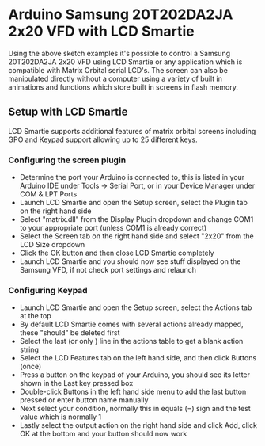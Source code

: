 # Arduino Samsung 20T202DA2JA 2x20 VFD with LCD Smartie
Using the above sketch examples it's possible to control a Samsung 20T202DA2JA 2x20 VFD using LCD Smartie or any application which is compatible with Matrix Orbital serial LCD's. The screen can also be manipulated directly without a computer using a variety of built in animations and functions which store built in screens in flash memory.

## Setup with LCD Smartie
LCD Smartie supports additional features of matrix orbital screens including GPO and Keypad support allowing up to 25 different keys.

### Configuring the screen plugin
* Determine the port your Arduino is connected to, this is listed in your Arduino IDE under Tools -> Serial Port, or in your Device Manager under COM & LPT Ports
* Launch LCD Smartie and open the Setup screen, select the Plugin tab on the right hand side
* Select "matrix.dll" from the Display Plugin dropdown and change COM1 to your appropriate port (unless COM1 is already correct)
* Select the Screen tab on the right hand side and select "2x20" from the LCD Size dropdown
* Click the OK button and then close LCD Smartie completely
* Launch LCD Smartie and you should now see stuff displayed on the Samsung VFD, if not check port settings and relaunch

### Configuring Keypad
* Launch LCD Smartie and open the Setup screen, select the Actions tab at the top
* By default LCD Smartie comes with several actions already mapped, these "should" be deleted first
* Select the last (or only ) line in the actions table to get a blank action string
* Select the LCD Features tab on the left hand side, and then click Buttons (once)
* Press a button on the keypad of your Arduino, you should see its letter shown in the Last key pressed box
* Double-click Buttons in the left hand side menu to add the last button pressed or enter button name manually
* Next select your condition, normally this in equals (=) sign and the test value which is normally 1
* Lastly select the output action on the right hand side and click Add, click OK at the bottom and your button should now work
